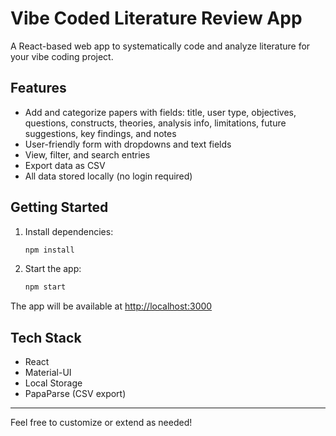 # Vibe Coded Literature Review App

A React-based web app to systematically code and analyze literature for your vibe coding project.

## Features
- Add and categorize papers with fields: title, user type, objectives, questions, constructs, theories, analysis info, limitations, future suggestions, key findings, and notes
- User-friendly form with dropdowns and text fields
- View, filter, and search entries
- Export data as CSV
- All data stored locally (no login required)

## Getting Started

1. Install dependencies:
   ```bash
   npm install
   ```
2. Start the app:
   ```bash
   npm start
   ```

The app will be available at [http://localhost:3000](http://localhost:3000)

## Tech Stack
- React
- Material-UI
- Local Storage
- PapaParse (CSV export)

---

Feel free to customize or extend as needed!
